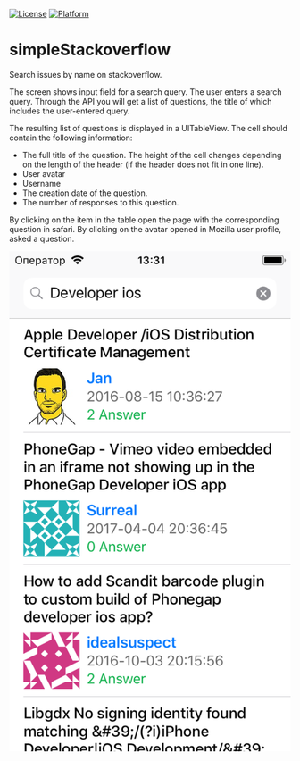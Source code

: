 [![License](https://img.shields.io/cocoapods/l/ASNotificationCenter.svg?style=flat)](http://cocoapods.org/pods/ASNotificationCenter)
[![Platform](https://img.shields.io/cocoapods/p/ASNotificationCenter.svg?style=flat)](http://cocoapods.org/pods/ASNotificationCenter)

# simpleStackoverflow
Search issues by name on stackoverflow.

The screen shows input field for a search query. The user enters a search query. 
Through the API you will get a list of questions, the title of which includes the user-entered query.

The resulting list of questions is displayed in a UITableView. The cell should contain the following information:
* The full title of the question. The height of the cell changes depending on the length of the header (if the header does not fit in one line).
* User avatar
* Username
* The creation date of the question.
* The number of responses to this question.

By clicking on the item in the table open the page with the corresponding question in safari.
By clicking on the avatar opened in Mozilla user profile, asked a question.

![](screens/s1.png)
